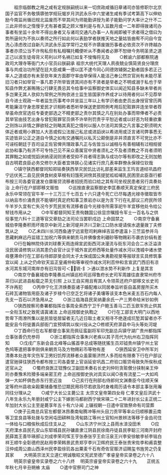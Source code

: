 <!-- { "loadSidebar": true } -->
　　祖宗临御教之用之咸有定规朕嗣统以来一切庶政咸循旧章诸司亦皆修职尔北京国子监官不务敬慎隳弛学规玩愒岁月洪武永乐中六堂诸生咸有季试考第高下以伸劝励今南监尚循旧规北监废而不举其间为师能勤讲授为弟子能勤问学大率计之什不二三此非师长之惰慢乎尤有甚者莫之顾义惟利是与有入监数月或一二年即得拨诸司办事者有坐监十余年不得出身者又与诸司交通凡办事一人有阙即被干求者得之借曰为势所逼何为不执以奏师之所行如此何以表励学者朕推天地之量姑皆曲宥不问自今宜洗心涤虑改过自新凡洪武永乐监学常行之规不许隳废拨历事者必依资次不许搀越办事者亦须公当不许徇私但有私相嘱托輙便听从不奏闻者必罪不恕继今务明圣贤之道正己以淑生徒毋背义苟利以坏名祸已如复不悛悔将无及
　　○敕谕六部都察院通政司大理寺等衙门大小官员曰朕嗣承  祖宗大统代天理人夙夜兢业慎简贤良分理庶事与共成治功所望在廷大臣咸秉一德以匡不逮今同心同德效辅弼之勤者固多若正己率人之道或亦有未至欤年来方面郡守率由举保得人能洁己奉公然京官尚有未能尽革旧习者只如举官一事凡君子所举皆贤其间亦有不贤者是举者之不明或溺于私也于举知县作弊尤甚贿赂公行肆无畏忌其令给事中监察御史体实以闻近知县多缺未举者尚多岂果无其人欤抑为常例之所拘欤进士监生皆国家作养成才以待用者何以不见荐举自今进士观政一年者监生历事考中并坐监三年以上有学识者由吏员出身授官曾历两考能廉洁守身忠厚爱民才识相称者悉听举保送吏部照例考用后犯赃罪并连坐举者荐举虽命庶官选任专委吏部选之不精吏部之责尔其慎之凡在别处办事而带俸者不必责其举官由技艺出身与曾犯赃罪官员俱不许举刑罚贵乎平恕近者或以好恶为轻重欲重之则饰以非情之罪欲轻之则略其真犯之情何以服人尔法司其慎之凡言事之职须明大体近者或用小罪加人大恶或假公法报己私忿或进謟谀以希进用或泛言诸司弊事悉无实迹皆非公正之道自今慎之如有交通嘱托以私灭公颠倒是非并须直言不可党比亦不可诬枉朝廷于百司设正佐官俾共理政事凡正与佐皆当以诚相与有善相辅有过相规彼此协和事乃有济不可专恃己见不采众善属官中贤者须礼之不及者须教之不肖者须明其罪黜之如或悦謟谀纳浸润则贤者受抑不肖者得志孰与成功尔等有即改之无则加勉自古明君良臣必务交修尔大臣者宜体朕心见诸实行庶几表率群僚永保禄位钦哉
　　○镇守狭西都督同知郑铭奏狭西旱灾民饥比访礼部差来监生王玙言道经巩昌府宁远伏羌二县见民俱食树皮草根有妇饿死涧傍其孩提犹呱呱哺乳民困至此臣亟行都布按三司各委官速发仓廪赈贷流移者招抚而验口给之其有司坐视民患者另行具奏处治  上命行在户部即移文赈恤
　　○巡按直隶监察御史李匡奏顺天真定保定三府民永乐中常领在官牛羊一十三万三千七百五十六只逮今死亡已尽每遇光禄寺徵取皆市以纳且市价涌贵民不能堪时真定府知事卫景岩亦以是为言下行在礼部议三府民所领牛羊岁久宜有亡失况今岁荒民贫有流移者自今光禄寺所需享祀牛羊宜移他处令给公帑钱市用从之
　　○中军都督同知王贵徇魏国公徐显宗嘱擅令军士一百名与之供役事觉六科十三道等官交章劾之法司论当罢职戍边  上命固禁之
　　○南京守备襄城伯李隆奏积雨坏南京中新河上新河堤并济川卫新江口防水堤请俟水退量拨丁夫修筑从之
　　○乙未四川长河西鱼通宁远宣慰司剌麻绰吉监参遣温卜三竺监参并乌思藏剌麻远丹监错工加祝六等俱来朝贡马并佛像舍利硼砂等物赐彩币袭衣钞绢有差
　　○行在翰林院侍讲刘球奏天雨连绵宣武街西河决漫流与街东河会合二水泛溢渰没民居请修筑以消其患仍会官计议于城外宣武桥西等处量作减水河以洩城中诸水使毋壅滞命行在工部右侍郎邵旻会同太子太保成国公朱勇勘视旻等报球言实具修筑事宜以闻  上从之仍命钦天监正皇甫仲和等审视作减水河利否仲和言宣武门西旧有凉水河其东城河南岸亦有旧沟皆可＜锍-釒＞通以泄水势不利新作  上复是其言
　　○南京守备襄城伯李隆奏瓜州镇巡检司巡得鲁府长史司军周雄往直隶常州府市茶归以武进县船载之茶无引照  上以王自买用且宥其人令领茶还府户部移文长史司不许再犯
　　○丙申宁化王济焕奏臣诸子婚配难以同居奉旨听臣自盖房屋所买木石砖瓦诸物皆用臣及诸子岁禄今已空乏乞将诸子美壤等该支本色米麦五百石内每人先支一百石以济急用从之
　　○浙江临海县民吴纳妻余氏一产三男命给米钞如例
　　○狭西按察司奏署都指挥佥事周全索西宁卫千户鲍玉善马二匹玉歛军赀止供其一全衔玉杖之致死请寘诸法  上命巡按御史执鞫之
　　○行在工部言大明门以西地势卑下雨潦所集以是民皆徙居留者无几近日取土者又相寻不绝遂成坑堑其留者亦不能安且今将徙置兵部衙门宜预填筑以俟兴役从之○修顺天府漷县中马头等处河堤
　　○丁酉命行在右军都督佥事吴亮佩征蛮副将军印充副总兵镇守湖广贵州都指挥佥事张善仍充参将
　　○浙江都指挥佥事朱兴老疾以其子亮代为杭州右卫指挥同知
　　○戊戌广东新会县北峰等山猺首李总成等随抚猺生员邓钺贵州镇宁州土官色鸠等遣把事李刚俱来朝贡马及方物赐彩币等物有差
　　○狭西延安卫中所军刘清奏本处连年灾伤军卫男妇饥殍流移者众虽蒙赈济然人多而给有限奏下行在户部议遣官驰驿往狭西令都布按三司各委堂上官诣延安巩昌二府验口赈贷毋致失所俟秋成还官从之
　　○蜀府良医正钮豫仪卫副田禾奏右长史刘仲珩贪赃儧分挟制亲王仲珩亦奏豫禾险猾多端亲密王府  上命巡按御史执对具实以闻○夜有流星二一大如鸡弹一大如杯俱色赤东行至近浊
　　○己亥行在刑部右侍郎何文渊奏臣今往顺天保定等府州县收籴榖粟储备惟恐愆期民用将尽若欲及时身难周历请令本部主事张用瀚同往分理从之
　　○咸宁大长公主薨公主  太宗文皇帝第四女母  仁孝文皇后洪武十八年生永乐九年册封咸宁公主下嫁驸马都尉西宁侯宋瑛二十二年进封长公主正统二年加封大长公主至是薨享年五十有六讣闻  上辍视朝一日遣中官致祭命有司营葬
　　○庚子云南总兵官左都督沐昂奏南甸腾冲等州头目刀贡罕等率众归顺移置云南等卫宜良县等处拨与空闲屯田耕种及湾甸路江等州土官知州景辨法等移于金齿司住一体给与口粮俟秋成后住支从之
　　○山东济宁州汶上县雨水渰没田禾
　　○应天府溧水县民孔安山东郓城县民孙镛直隶江阴县民徐南丹徒县民李聪三河南开封府民薛嵩王善毕瑛郝让刘成李荣司恽王亨张泰张亨王俞汪泉王兴李安徐敏李祯李铭白祥王顺牛全彰德府民赵用李荣韩景武贵郑亨李兴卫辉府民王泰张贵宋佐李和甫袁整汪仲成周公直山西泽州民李盈徐玑各出粟麦千石有奇佐官赈济诏赐玺书旌劳之仍复其家
　　大明英宗法天立道仁明诚敬昭文宪武至德广孝睿皇帝实录卷之六十八
　　明英宗睿皇帝实录卷之六十八终
　明英宗睿皇帝实录卷之六十九
　　正统五年秋七月辛丑朔飨  太庙
　　○遣中官祭司门之神

